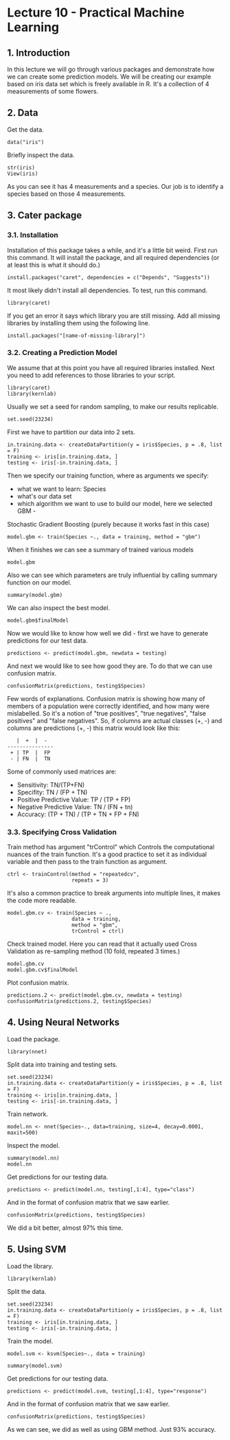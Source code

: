 # Lecture 10 - Practical Machine Learning

## 1. Introduction

In this lecture we will go through various packages and demonstrate how we can create some prediction models. We will be creating our example based on iris data set which is freely available in R. It's a collection of 4 measurements of some flowers.

## 2. Data

Get the data.

    data("iris")

Briefly inspect the data.

    str(iris)
    View(iris)

As you can see it has 4 measurements and a species. Our job is to identify a species based on those 4 measurements.

## 3. Cater package

### 3.1. Installation

Installation of this package takes a while, and it's a little bit weird. First run this command. It will install the package, and all required dependencies (or at least this is what it should do.)

    install.packages("caret", dependencies = c("Depends", "Suggests"))

It most likely didn't install all dependencies. To test, run this command.

    library(caret)

If you get an error it says which library you are still missing. Add all missing libraries by installing them using the following line.

    install.packages("[name-of-missing-library]")

### 3.2. Creating a Prediction Model

We assume that at this point you have all required libraries installed. Next you need to add references to those libraries to your script.

    library(caret)
    library(kernlab)

Usually we set a seed for random sampling, to make our results replicable.

    set.seed(23234)

First we have to partition our data into 2 sets.

    in.training.data <- createDataPartition(y = iris$Species, p = .8, list = F)
    training <- iris[in.training.data, ]
    testing <- iris[-in.training.data, ]

Then we specify our training function, where as arguments we specify:

* what we want to learn: Species
* what's our data set
* which algorithm we want to use to build our model, here we selected GBM - 

Stochastic Gradient Boosting (purely because it works fast in this case)

    model.gbm <- train(Species ~., data = training, method = "gbm")

When it finishes we can see a summary of trained various models

    model.gbm

Also we can see which parameters are truly influential by calling summary function on our model.

    summary(model.gbm)

We can also inspect the best model.

    model.gbm$finalModel

Now we would like to know how well we did - first we have to generate predictions for our test data.

    predictions <- predict(model.gbm, newdata = testing)

And next we would like to see how good they are. To do that we can use confusion matrix.

    confusionMatrix(predictions, testing$Species)

Few words of explanations. Confusion matrix is showing how many of members of a population were correctly identified, and how many were mislabelled. So it's a notion of "true positives", "true negatives", "false positives" and "false negatives". So, if columns are actual classes (+, -) and columns are predictions (+, -) this matrix would look like this:

       |  +  |  -  
    ---------------
     + | TP  |  FP
     - | FN  |  TN

Some of commonly used matrices are:

* Sensitivity: TN/(TP+FN)
* Specifity: TN / (FP + TN)
* Positive Predictive Value: TP / (TP + FP)
* Negative Predictive Value: TN / (FN + tn)
* Accuracy: (TP + TN) / (TP + TN + FP + FN)

### 3.3. Specifying Cross Validation

Train method has argument "trControl" which Controls the computational nuances of the train function. It's a good practice to set it as individual variable and then pass to the train function as argument.

    ctrl <- trainControl(method = "repeatedcv",
                         repeats = 3)

It's also a common practice to break arguments into multiple lines, it makes the code more readable.

    model.gbm.cv <- train(Species ~ .,
                         data = training,
                         method = "gbm",
                         trControl = ctrl)

Check trained model. Here you can read that it actually used Cross Validation as re-sampling method (10 fold, repeated 3 times.)

    model.gbm.cv
    model.gbm.cv$finalModel

Plot confusion matrix.

    predictions.2 <- predict(model.gbm.cv, newdata = testing)
    confusionMatrix(predictions.2, testing$Species)

## 4. Using Neural Networks 

Load the package.

    library(nnet)

Split data into training and testing sets.

    set.seed(23234)
    in.training.data <- createDataPartition(y = iris$Species, p = .8, list = F)
    training <- iris[in.training.data, ]
    testing <- iris[-in.training.data, ]

Train network.

    model.nn <- nnet(Species~., data=training, size=4, decay=0.0001, maxit=500)

Inspect the model.

    summary(model.nn)
    model.nn

Get predictions for our testing data.

    predictions <- predict(model.nn, testing[,1:4], type="class")

And in the format of confusion matrix that we saw earlier.

    confusionMatrix(predictions, testing$Species)

We did a bit better, almost 97% this time.

## 5. Using SVM

Load the library.

    library(kernlab)

Split the data.

    set.seed(23234)
    in.training.data <- createDataPartition(y = iris$Species, p = .8, list = F)
    training <- iris[in.training.data, ]
    testing <- iris[-in.training.data, ]

Train the model.

    model.svm <- ksvm(Species~., data = training)

    summary(model.svm)

Get predictions for our testing data.

    predictions <- predict(model.svm, testing[,1:4], type="response")

And in the format of confusion matrix that we saw earlier.

    confusionMatrix(predictions, testing$Species)

As we can see, we did as well as using GBM method. Just 93% accuracy.